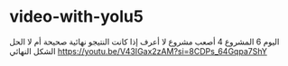 # video-with-yolu5
اليوم 6 المشروع 4 أصعب مشروع لا أعرف إذا كانت النتيجو نهائية صحيحة أم لا
الحل الشكل النهائي
https://youtu.be/V43IGax2zAM?si=8CDPs_64Gqpa7ShY
